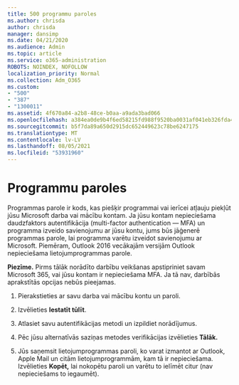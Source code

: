 ```yaml
---
title: 500 programmu paroles
ms.author: chrisda
author: chrisda
manager: dansimp
ms.date: 04/21/2020
ms.audience: Admin
ms.topic: article
ms.service: o365-administration
ROBOTS: NOINDEX, NOFOLLOW
localization_priority: Normal
ms.collection: Adm_O365
ms.custom:
- "500"
- "387"
- "1300011"
ms.assetid: 4f670a84-a2b8-48ce-b0aa-a9ada3bad066
ms.openlocfilehash: a384ea0de9b4f6ed58215fd988f9520ba0031af041eb326fda467b80d28406ee
ms.sourcegitcommit: b5f7da89a650d2915dc652449623c78be6247175
ms.translationtype: MT
ms.contentlocale: lv-LV
ms.lasthandoff: 08/05/2021
ms.locfileid: "53931960"
---
```

# <a name="app-passwords"></a>Programmu paroles

Programmas parole ir kods, kas piešķir programmai vai ierīcei atļauju piekļūt jūsu Microsoft darba vai mācību kontam. Ja jūsu kontam nepieciešama daudzfaktors autentifikācija (multi-factor authentication — MFA) un programma izveido savienojumu ar jūsu kontu, jums būs jāģenerē programmas parole, lai programma varētu izveidot savienojumu ar Microsoft. Piemēram, Outlook 2016 vecākajām versijām Outlook nepieciešama lietojumprogrammas parole.

 **Piezīme.** Pirms tālāk norādīto darbību veikšanas apstipriniet savam Microsoft 365, vai jūsu kontam ir nepieciešama MFA. Ja tā nav, darbībās aprakstītās opcijas nebūs pieejamas.

1. Pierakstieties ar savu darba vai mācību kontu un paroli.

2. Izvēlieties **Iestatīt tūlīt**.

3. Atlasiet savu autentifikācijas metodi un izpildiet norādījumus.

4. Pēc jūsu alternatīvās saziņas metodes verifikācijas izvēlieties **Tālāk.**

5. Jūs saņemsit lietojumprogrammas paroli, ko varat izmantot ar Outlook, Apple Mail un citām lietojumprogrammām, kam tā ir nepieciešama. Izvēlieties **Kopēt,** lai nokopētu paroli un varētu to ielīmēt citur (nav nepieciešams to iegaumēt).
